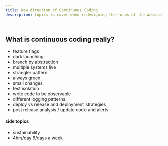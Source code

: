 ```yaml
---
title: New direction of Continuous Coding
description: topics to cover when redesigning the focus of the website.

---
```

## What is continuous coding really?
- feature flags
- dark launching
- branch by abstraction
- multiple systems live
- strangler pattern
- always green
- small changes
- test isolation
- write code to be observable
- different logging patterns. 
- deploy vs release and deployment strategies
- post release analysis / update code and alerts
#### side topics
- sustainability
- 4hrs/day 6/days a week

